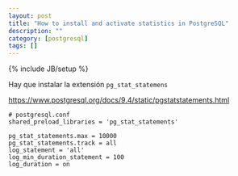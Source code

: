 ```yaml
---
layout: post
title: "How to install and activate statistics in PostgreSQL"
description: ""
category: [postgresql]
tags: []
---
```

{% include JB/setup %}

Hay que instalar la extensión `pg_stat_statemens`

<https://www.postgresql.org/docs/9.4/static/pgstatstatements.html>

    # postgresql.conf
    shared_preload_libraries = 'pg_stat_statements'

    pg_stat_statements.max = 10000
    pg_stat_statements.track = all
    log_statement = 'all'
    log_min_duration_statement = 100
    log_duration = on
